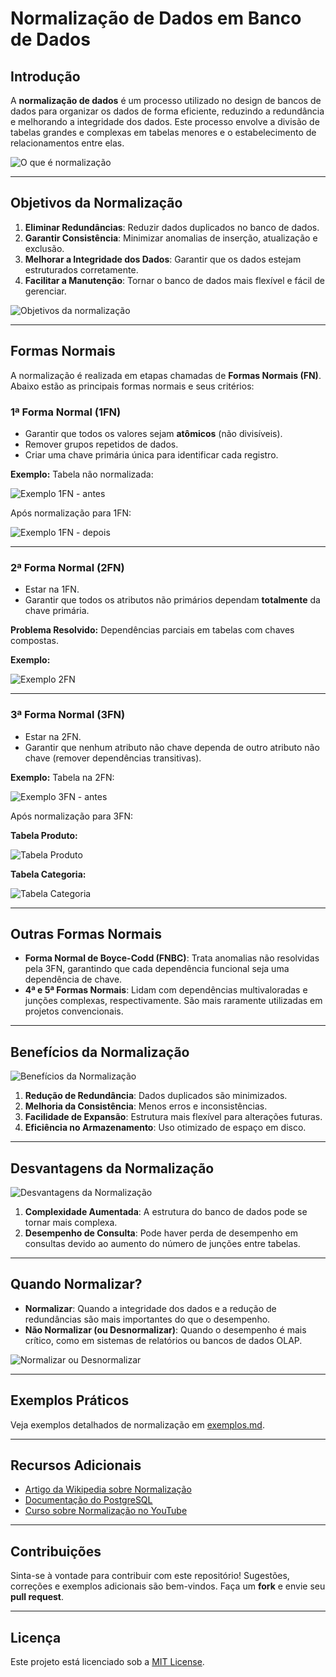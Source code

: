# Normalização de Dados em Banco de Dados

## Introdução

A **normalização de dados** é um processo utilizado no design de bancos de dados para organizar os dados de forma eficiente, reduzindo a redundância e melhorando a integridade dos dados. Este processo envolve a divisão de tabelas grandes e complexas em tabelas menores e o estabelecimento de relacionamentos entre elas.

![O que é normalização](images/normalization-intro.png)

---

## Objetivos da Normalização

1. **Eliminar Redundâncias**: Reduzir dados duplicados no banco de dados.
2. **Garantir Consistência**: Minimizar anomalias de inserção, atualização e exclusão.
3. **Melhorar a Integridade dos Dados**: Garantir que os dados estejam estruturados corretamente.
4. **Facilitar a Manutenção**: Tornar o banco de dados mais flexível e fácil de gerenciar.

![Objetivos da normalização](images/normalization-objectives.png)

---

## Formas Normais

A normalização é realizada em etapas chamadas de **Formas Normais (FN)**. Abaixo estão as principais formas normais e seus critérios:

### 1ª Forma Normal (1FN)
- Garantir que todos os valores sejam **atômicos** (não divisíveis).
- Remover grupos repetidos de dados.
- Criar uma chave primária única para identificar cada registro.

**Exemplo:**
Tabela não normalizada:

![Exemplo 1FN - antes](images/1fn-before.png)

Após normalização para 1FN:

![Exemplo 1FN - depois](images/1fn-after.png)

---

### 2ª Forma Normal (2FN)
- Estar na 1FN.
- Garantir que todos os atributos não primários dependam **totalmente** da chave primária.

**Problema Resolvido:**
Dependências parciais em tabelas com chaves compostas.

**Exemplo:**

![Exemplo 2FN](images/2fn.png)

---

### 3ª Forma Normal (3FN)
- Estar na 2FN.
- Garantir que nenhum atributo não chave dependa de outro atributo não chave (remover dependências transitivas).

**Exemplo:**
Tabela na 2FN:

![Exemplo 3FN - antes](images/3fn-before.png)

Após normalização para 3FN:

**Tabela Produto:**

![Tabela Produto](images/3fn-product.png)

**Tabela Categoria:**

![Tabela Categoria](images/3fn-category.png)

---

## Outras Formas Normais

- **Forma Normal de Boyce-Codd (FNBC)**: Trata anomalias não resolvidas pela 3FN, garantindo que cada dependência funcional seja uma dependência de chave.
- **4ª e 5ª Formas Normais**: Lidam com dependências multivaloradas e junções complexas, respectivamente. São mais raramente utilizadas em projetos convencionais.

---

## Benefícios da Normalização

![Benefícios da Normalização](images/benefits.png)

1. **Redução de Redundância**: Dados duplicados são minimizados.
2. **Melhoria da Consistência**: Menos erros e inconsistências.
3. **Facilidade de Expansão**: Estrutura mais flexível para alterações futuras.
4. **Eficiência no Armazenamento**: Uso otimizado de espaço em disco.

---

## Desvantagens da Normalização

![Desvantagens da Normalização](images/disadvantages.png)

1. **Complexidade Aumentada**: A estrutura do banco de dados pode se tornar mais complexa.
2. **Desempenho de Consulta**: Pode haver perda de desempenho em consultas devido ao aumento do número de junções entre tabelas.

---

## Quando Normalizar?

- **Normalizar**: Quando a integridade dos dados e a redução de redundâncias são mais importantes do que o desempenho.
- **Não Normalizar (ou Desnormalizar)**: Quando o desempenho é mais crítico, como em sistemas de relatórios ou bancos de dados OLAP.

![Normalizar ou Desnormalizar](images/normalize-vs-denormalize.png)

---

## Exemplos Práticos

Veja exemplos detalhados de normalização em [exemplos.md](./exemplos.md).

---

## Recursos Adicionais

- [Artigo da Wikipedia sobre Normalização](https://pt.wikipedia.org/wiki/Normaliza%C3%A7%C3%A3o_de_banco_de_dados)
- [Documentação do PostgreSQL](https://www.postgresql.org/docs/)
- [Curso sobre Normalização no YouTube](https://www.youtube.com/)

---

## Contribuições

Sinta-se à vontade para contribuir com este repositório! Sugestões, correções e exemplos adicionais são bem-vindos. Faça um **fork** e envie seu **pull request**.

---

## Licença

Este projeto está licenciado sob a [MIT License](LICENSE).
